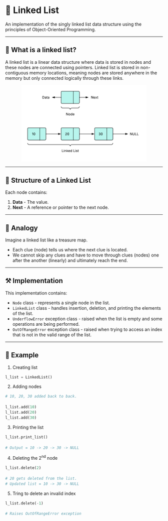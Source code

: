 # 🔗 Linked List

An implementation of the singly linked list data structure using the principles of Object-Oriented Programming.

---

## 🤔 What is a linked list?

A linked list is a linear data structure where data is stored in nodes and these nodes are connected using pointers. Linked list is stored in non-contiguous memory locations, meaning nodes are stored anywhere in the memory but only connected logically through these links.

<p align="center">
    <img src="linked_list.png" alt="Linked List representation" width="400" />
</p>

---

## 🧱 Structure of a Linked List

Each node contains:

1. **Data** - The value.
2. **Next** - A reference or pointer to the next node.

---

## 📘 Analogy

Imagine a linked list like a treasure map.

-   Each clue (node) tells us where the next clue is located.
-   We cannot skip any clues and have to move through clues (nodes) one after the another (linearly) and ultimately reach the end.

---

## ⚒️ Implementation

This implementation contains:

-   `Node` class - represents a single node in the list.
-   `LinkedList` class - handles insertion, deletion, and printing the elements of the list.
-   `UnderflowError` exception class - raised when the list is empty and some operations are being performed.
-   `OutOfRangeError` exception class - raised when trying to access an index that is not in the valid range of the list.

---

## 📄 Example

1. Creating list

```python
l_list = LinkedList()
```

2. Adding nodes

```python
# 10, 20, 30 added back to back.

l_list.add(10)
l_list.add(20)
l_list.add(30)
```

3. Printing the list

```python
l_list.print_list()

# Output = 10 -> 20 -> 30 -> NULL
```

4. Deleting the 2<sup>nd</sup> node

```python
l_list.delete(2)

# 20 gets deleted from the list.
# Updated list = 10 -> 30 -> NULL
```

5. Tring to delete an invalid index

```python
l_list.delete(-1)

# Raises OutOfRangeError exception
```
